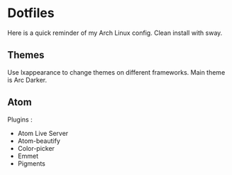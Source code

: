 # Dotfiles

Here is a quick reminder of my Arch Linux config.
Clean install with sway.

## Themes
Use lxappearance to change themes on different frameworks.
Main theme is Arc Darker.

## Atom
Plugins :
- Atom Live Server
- Atom-beautify
- Color-picker
- Emmet
- Pigments
